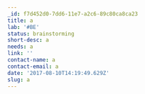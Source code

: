 ```yaml
---
_id: f7d452d0-7dd6-11e7-a2c6-89c80ca8ca23
title: a
lab: '#BE'
status: brainstorming
short-desc: a
needs: a
link: ''
contact-name: a
contact-email: a
date: '2017-08-10T14:19:49.629Z'
slug: a
---
```


